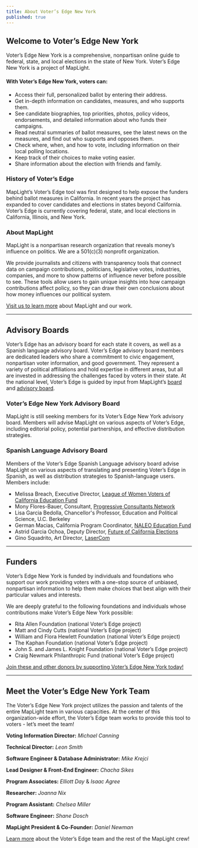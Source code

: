 ```yaml
---
title: About Voter’s Edge New York
published: true
---
```








## Welcome to Voter’s Edge New York

Voter’s Edge New York is a comprehensive, nonpartisan online guide to federal, state, and local elections in the state of New York. Voter’s Edge New York is a project of MapLight.

#### With Voter’s Edge New York, voters can:

- Access their full, personalized ballot by entering their address.
- Get in-depth information on candidates, measures, and who supports them.
- See candidate biographies, top priorities, photos, policy videos, endorsements, and detailed information about who funds their campaigns.
- Read neutral summaries of ballot measures, see the latest news on the measures, and find out who supports and opposes them.
- Check where, when, and how to vote, including information on their local polling locations.
- Keep track of their choices to make voting easier.
- Share information about the election with friends and family.

### History of Voter’s Edge
MapLight’s Voter’s Edge tool was first designed to help expose the funders behind ballot measures in California. In recent years the project has expanded to cover candidates and elections in states beyond California. Voter’s Edge is currently covering federal, state, and local elections in California, Illinois, and New York.

### About MapLight

MapLight is a nonpartisan research organization that reveals money’s influence on politics. We are a 501(c)(3) nonprofit organization.

We provide journalists and citizens with transparency tools that connect data on campaign contributions, politicians, legislative votes, industries, companies, and more to show patterns of influence never before possible to see. These tools allow users to gain unique insights into how campaign contributions affect policy, so they can draw their own conclusions about how money influences our political system.

[Visit us to learn more](http://maplight.org/content/about-maplight) about MapLight and our work.

---

## Advisory Boards
 
Voter’s Edge has an advisory board for each state it covers, as well as a Spanish language advisory board. Voter’s Edge advisory board members are dedicated leaders who share a commitment to civic engagement, nonpartisan voter information, and good government. They represent a variety of political affiliations and hold expertise in different areas, but all are invested in addressing the challenges faced by voters in their state. At the national level, Voter’s Edge is guided by input from MapLight’s [board](http://maplight.org/board) and [advisory board](http://maplight.org/advisory_board).

### Voter’s Edge New York Advisory Board
MapLight is still seeking members for its Voter’s Edge New York advisory board. Members will advise MapLight on various aspects of Voter’s Edge, including editorial policy, potential partnerships, and effective distribution strategies.

### Spanish Language Advisory Board
Members of the Voter’s Edge Spanish Language advisory board advise MapLight on various aspects of translating and presenting Voter’s Edge in Spanish, as well as distribution strategies to Spanish-language users. Members include:
 
* Melissa Breach, Executive Director, [League of Women Voters of California Education Fund](https://cavotes.org/)
* Mony Flores-Bauer, Consultant, [Progressive Consultants Network](http://www.pcneb.org/floresbauer.html)
* Lisa Garcia Bedolla, Chancellor's Professor, Education and Political Science, U.C. Berkeley
* German Macias, California Program Coordinator, [NALEO Education Fund](http://www.naleo.org/)
* Astrid Garcia Ochoa, Deputy Director, [Future of California Elections](http://futureofcaelections.org/)
* Gino Squadrito, Art Director, [LaserCom](http://www.lasercomdesign.com/)

---

## Funders

Voter’s Edge New York is funded by individuals and foundations who support our work providing voters with a one-stop source of unbiased, nonpartisan information to help them make choices that best align with their particular values and interests.

We are deeply grateful to the following foundations and individuals whose contributions make Voter’s Edge New York possible:

- Rita Allen Foundation (national Voter’s Edge project)
- Matt and Cindy Cutts (national Voter’s Edge project)
- William and Flora Hewlett Foundation (national Voter’s Edge project)
- The Kaphan Foundation (national Voter’s Edge project)
- John S. and James L. Knight Foundation (national Voter’s Edge project)
- Craig Newmark Philanthropic Fund (national Voter’s Edge project)

[Join these and other donors by supporting Voter’s Edge New York today!](https://donatenow.networkforgood.org/votersedge)

---

## Meet the Voter’s Edge New York Team
 
The Voter’s Edge New York project utilizes the passion and talents of the entire MapLight team in various capacities. At the center of this organization-wide effort, the Voter’s Edge team works to provide this tool to voters - let’s meet the team!
 
**Voting Information Director:** _Michael Canning_
 
**Technical Director:** _Leon Smith_
 
**Software Engineer & Database Administrator:** _Mike Krejci_
 
**Lead Designer & Front-End Engineer:** _Chacha Sikes_
 
**Program Associates:**  _Elliott Day_ & _Isaac Agree_
 
**Researcher:** _Joanna Nix_
 
**Program Assistant:** _Chelsea Miller_
 
**Software Engineer:** _Shane Dosch_
 
**MapLight President & Co-Founder:** _Daniel Newman_
 
[Learn more](http://maplight.org/content/staff) about the Voter’s Edge team and the rest of the MapLight crew!

